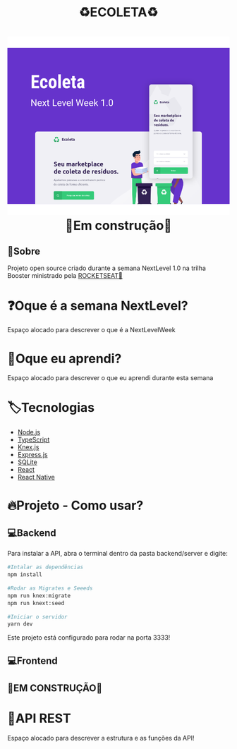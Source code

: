 
<h1 align = "center">
♻ECOLETA♻
</h1>
<h1 align = "center">
 <img src = "./.github/capa.svg">
 🚧Em construção🚧
</h1>



## 📕Sobre

Projeto open source criado durante a semana NextLevel 1.0 na trilha Booster ministrado pela 
<a href= "https://rocketseat.com.br/">ROCKETSEAT🚀</a>


# ❓Oque é a semana NextLevel?
Espaço alocado para descrever o que é a NextLevelWeek

# 📕Oque eu aprendi?
Espaço alocado para descrever o que eu aprendi durante esta semana

# 🏷Tecnologias
<ul>
<li><a href = "https://nodejs.org/en/" target = "__blank"> Node.js </a></li>
<li><a href = "https://www.typescriptlang.org/" target = "__blank"> TypeScript </a></li>
<li><a href = "http://knexjs.org/" target = "__blank">Knex.js</a></li>
<li><a href = "https://expressjs.com/pt-br/" target = "__blank">Express.js</a></li>
<li><a href = "https://www.sqlite.org/index.html" target = "__blank"> SQLite </a></li>
<li><a href = "https://reactjs.org/" target = "__blank"> React </a></li>
<li><a href = "https://reactnative.dev/" target = "__blank"> React Native</a></li>

</ul>
</ul>

# 🔥Projeto - Como usar?
## 💻Backend
Para instalar a API,
 abra o terminal dentro da pasta backend/server e digite:
 
 ```sh
 #Intalar as dependências
 npm install
```
```sh
#Rodar as Migrates e Seeeds
npm run knex:migrate
npm run knext:seed
```
```sh
#Iniciar o servidor
yarn dev
```
Este projeto está configurado para rodar na porta 3333!

## 💻Frontend
## 🚧EM CONSTRUÇÃO🚧


# 📒API REST
Espaço alocado para descrever a estrutura e as funções da API!













